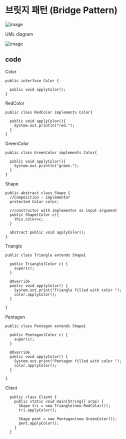 # 브릿지 패턴 (Bridge Pattern)





![image](https://user-images.githubusercontent.com/68090443/211006915-30f8b50d-761c-4665-ba2e-14dbb4bd346e.png)



UML diagram

![image](https://user-images.githubusercontent.com/68090443/211007021-a2830d6a-630f-4c32-8ac9-18cfe528345e.png)




## code

Color
        

    public interface Color {

      public void applyColor();
    }


RedColor 


    public class RedColor implements Color{

      public void applyColor(){
        System.out.println("red.");
      }
    }


GreenColor 



    public class GreenColor implements Color{

      public void applyColor(){
        System.out.println("green.");
      }
    }



Shape 



    public abstract class Shape {
      //Composition - implementor
      protected Color color;

      //constructor with implementor as input argument
      public Shape(Color c){
        this.color=c;
      }

      abstract public void applyColor();
    }



Triangle
    
    
    
    public class Triangle extends Shape{

      public Triangle(Color c) {
        super(c);
      }

      @Override
      public void applyColor() {
        System.out.print("Triangle filled with color ");
        color.applyColor();
      } 

    }   



Pentagon



    public class Pentagon extends Shape{

      public Pentagon(Color c) {
        super(c);
      }

      @Override
      public void applyColor() {
        System.out.print("Pentagon filled with color ");
        color.applyColor();
      } 

    } 


Client


      public class Client {
        public static void main(String[] args) {
          Shape tri = new Triangle(new RedColor());
          tri.applyColor();

          Shape pent = new Pentagon(new GreenColor());
          pent.applyColor();
        }
      }

